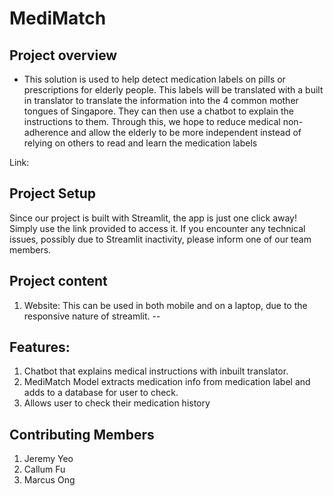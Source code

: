 # MediMatch

## Project overview
* This solution is used to help detect medication labels on pills or prescriptions for elderly people. This labels will be translated with a built in translator to translate the information into the 4 common mother tongues of Singapore. They can then use a chatbot to explain the instructions to them. Through this, we hope to reduce medical non-adherence and allow the elderly to be more independent instead of relying on others to read and learn the medication labels

  
Link: 
## Project Setup
Since our project is built with Streamlit, the app is just one click away! Simply use the link provided to access it. If you encounter any technical issues, possibly due to Streamlit inactivity, please inform one of our team members.

## Project content
1. Website: This can be used in both mobile and on a laptop, due to the responsive nature of streamlit.
--

## Features:
1. Chatbot that explains medical instructions with inbuilt translator.
2. MediMatch Model extracts medication info from medication label and adds to a database for user to check.
3. Allows user to check their medication history

## Contributing Members
1. Jeremy Yeo
2. Callum Fu
3. Marcus Ong
